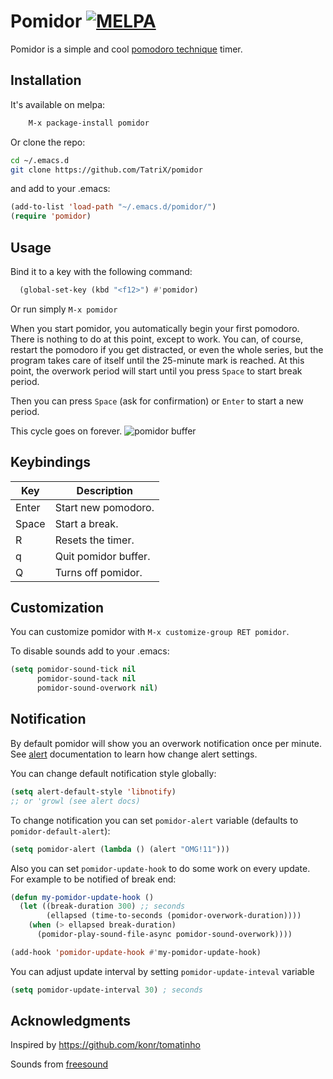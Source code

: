 # Pomidor [![MELPA](https://melpa.org/packages/pomidor-badge.svg)](https://melpa.org/#/pomidor)

Pomidor is a simple and cool [pomodoro technique](http://www.pomodorotechnique.com/) timer.

## Installation

It's available on melpa:
```lisp
    M-x package-install pomidor
```

Or clone the repo:
```sh
cd ~/.emacs.d
git clone https://github.com/TatriX/pomidor
```
and add to your .emacs:
```lisp
(add-to-list 'load-path "~/.emacs.d/pomidor/")
(require 'pomidor)

```

## Usage

Bind it to a key with the following command:

```lisp
  (global-set-key (kbd "<f12>") #'pomidor)
```
Or run simply `M-x pomidor`

When you start pomidor, you automatically begin your first
pomodoro. There is nothing to do at this point, except to work. You
can, of course, restart the pomodoro if you get distracted, or even
the whole series, but the program takes care of itself until the
25-minute mark is reached. At this point, the overwork period will
start until you press `Space` to start break period.

Then you can press `Space` (ask for confirmation) or `Enter` to start a new period.

This cycle goes on forever.
![*pomidor* buffer](http://i.imgur.com/wqJ0Oz8.png)

## Keybindings

| Key   | Description          |
|-------|----------------------|
| Enter | Start new pomodoro.  |
| Space | Start a break.       |
| R     | Resets the timer.    |
| q     | Quit pomidor buffer. |
| Q     | Turns off pomidor.   |

## Customization

You can customize pomidor with `M-x customize-group RET pomidor`.

To disable sounds add to your .emacs:
```lisp
(setq pomidor-sound-tick nil
      pomidor-sound-tack nil
      pomidor-sound-overwork nil)
```

## Notification
By default pomidor will show you an overwork notification once per minute.
See [alert](https://github.com/jwiegley/alert/) documentation to learn how change alert settings.

You can change default notification style globally:
```lisp
(setq alert-default-style 'libnotify)
;; or 'growl (see alert docs)
```



To change notification you can set `pomidor-alert` variable (defaults to `pomidor-default-alert`):
```lisp
(setq pomidor-alert (lambda () (alert "OMG!11")))
```

Also you can set `pomidor-update-hook` to do some work on every update.
For example to be notified of break end:
```lisp
(defun my-pomidor-update-hook ()
  (let ((break-duration 300) ;; seconds
        (ellapsed (time-to-seconds (pomidor-overwork-duration))))
    (when (> ellapsed break-duration)
      (pomidor-play-sound-file-async pomidor-sound-overwork))))

(add-hook 'pomidor-update-hook #'my-pomidor-update-hook)
```

You can adjust update interval by setting `pomidor-update-inteval` variable
```lisp
(setq pomidor-update-interval 30) ; seconds
```

## Acknowledgments
Inspired by https://github.com/konr/tomatinho

Sounds from [freesound](http://www.freesound.org/people/InspectorJ/sounds/343130/)
